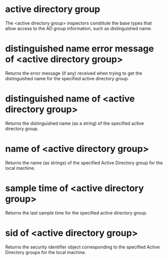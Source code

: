 # active directory group

The &lt;active directory group&gt; inspectors constitute the base types that allow access to the AD group information, such as distinguished name.

# distinguished name error message of &lt;active directory group&gt;

Returns the error message (if any) received when trying to get the distinguished name for the specified active directory group.

# distinguished name of &lt;active directory group&gt;

Returns the distinguished name (as a string) of the specified active directory group.

# name of &lt;active directory group&gt;

Returns the name (as strings) of the specified Active Directory group for the local machine.

# sample time of &lt;active directory group&gt;

Returns the last sample time for the specified active directory group.

# sid of &lt;active directory group&gt;

Returns the security identifier object corresponding to the specified Active Directory groups for the local machine.
